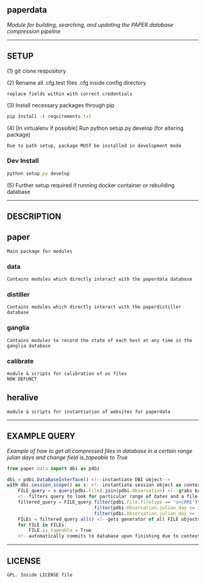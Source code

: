 ## paperdata

*Module for building, searching, and updating the PAPER database compression pipeline*

-----
SETUP
-----

(1) git clone respository

(2) Rename all .cfg.test files .cfg inside config directory

	replace fields within with correct credentials

(3) Install necessary packages through pip
```js
pip install -r requirements.txt
```

(4) [In virtualenv if possible] Run python setup.py develop (for altering package)

    Due to path setup, package MUST be installed in development mode

### Dev Install
```js
python setup.py develop
```

(5) Further setup required if running docker container or rebuilding database

-----------
DESCRIPTION
-----------

## paper
```
Main package for modules
```

### data
```
Contains modules which directly interact with the paperdata database
```

### distiller
```
Contains modules which directly interact with the paperdistiller database
```

### ganglia
```
Contains modules to record the state of each host at any time in the ganglia database
```

### calibrate
```
module & scripts for calibration of uv files
NOW DEFUNCT
```

## heralive
```
module & scripts for instantiation of websites for paperdata
```

-------------
EXAMPLE QUERY
-------------
*Example of how to get all compressed files in database in a certain range julian days and change field is_tapeable to True*
```js
from paper.data import dbi as pdbi

dbi = pdbi.DataBaseInterface() <!--instantiate DBI object-->
with dbi.session_scope() as s: <!--instantiate session object as context manager-->
	FILE_query = s.query(pdbi.File).join(pdbi.Observation) <!--grabs base query object and joins table-->
	<!--filters query to look for particular range of dates and a file type-->
	filtered_query = FILE_query.filter(pdbi.File.filetype == 'uvcRRE')\
							   .filter(pdbi.Observation.julian_day >= 2455903)
							   .filter(pdbi.Observation.julian_day <= 2456036)
	FILEs = filtered_query.all() <!--gets generator of all FILE objects-->
	for FILE in FILEs:
		FILE.is_tapeable = True
	<!--automatically commits to database upon finishing due to context manager-->
```

-------
LICENSE
-------
```
GPL. Inside LICENSE file
```
